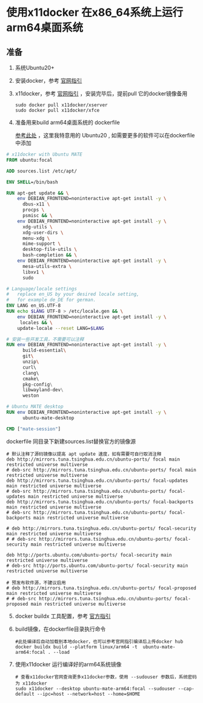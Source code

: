 # 使用x11docker 在x86_64系统上运行arm64桌面系统

## 准备
1. 系统Ubuntu20+

2. 安装docker，参考 [官网指引](https://docs.docker.com/engine/install/ubuntu/)

3. x11docker，参考 [官网指引](https://github.com/mviereck/x11docker) ，安装完毕后，提前pull 它的docker镜像备用

   ```` shell
   sudo docker pull x11docker/xserver
   sudo docker pull x11docker/xfce
   ````

4. 准备用来build arm64桌面系统的 dockerfile

   [参考此处](https://github.com/N0rbert/dockerfile-x11docker-ubuntu-mate) ，这里我特意用的 Ubuntu20 ,  如需要更多的软件可以在dockerfile中添加 
   
````dockerfile
# x11docker with Ubuntu MATE
FROM ubuntu:focal

ADD sources.list /etc/apt/

ENV SHELL=/bin/bash

RUN apt-get update && \
    env DEBIAN_FRONTEND=noninteractive apt-get install -y \
      dbus-x11 \
      procps \
      psmisc && \
    env DEBIAN_FRONTEND=noninteractive apt-get install -y \
      xdg-utils \
      xdg-user-dirs \
      menu-xdg \
      mime-support \
      desktop-file-utils \
      bash-completion && \
    env DEBIAN_FRONTEND=noninteractive apt-get install -y \
      mesa-utils-extra \
      libxv1 \
      sudo

# Language/locale settings
#   replace en_US by your desired locale setting, 
#   for example de_DE for german.
ENV LANG en_US.UTF-8
RUN echo $LANG UTF-8 > /etc/locale.gen && \
    env DEBIAN_FRONTEND=noninteractive apt-get install -y \
     locales && \
    update-locale --reset LANG=$LANG

# 安装一些开发工具，不需要可以注释
RUN env DEBIAN_FRONTEND=noninteractive apt-get install -y \
      build-essential\
      git\
      unzip\ 
      curl\ 
      clang\ 
      cmake\ 
      pkg-config\
      libwayland-dev\
      weston

# Ubuntu MATE desktop
RUN env DEBIAN_FRONTEND=noninteractive apt-get install -y \
      ubuntu-mate-desktop

CMD ["mate-session"]
````

dockerfile 同目录下新建sources.list替换官方的镜像源 

````
# 默认注释了源码镜像以提高 apt update 速度，如有需要可自行取消注释
deb http://mirrors.tuna.tsinghua.edu.cn/ubuntu-ports/ focal main restricted universe multiverse
# deb-src http://mirrors.tuna.tsinghua.edu.cn/ubuntu-ports/ focal main restricted universe multiverse
deb http://mirrors.tuna.tsinghua.edu.cn/ubuntu-ports/ focal-updates main restricted universe multiverse
# deb-src http://mirrors.tuna.tsinghua.edu.cn/ubuntu-ports/ focal-updates main restricted universe multiverse
deb http://mirrors.tuna.tsinghua.edu.cn/ubuntu-ports/ focal-backports main restricted universe multiverse
# deb-src http://mirrors.tuna.tsinghua.edu.cn/ubuntu-ports/ focal-backports main restricted universe multiverse

# deb http://mirrors.tuna.tsinghua.edu.cn/ubuntu-ports/ focal-security main restricted universe multiverse
# # deb-src http://mirrors.tuna.tsinghua.edu.cn/ubuntu-ports/ focal-security main restricted universe multiverse

deb http://ports.ubuntu.com/ubuntu-ports/ focal-security main restricted universe multiverse
# deb-src http://ports.ubuntu.com/ubuntu-ports/ focal-security main restricted universe multiverse

# 预发布软件源，不建议启用
# deb http://mirrors.tuna.tsinghua.edu.cn/ubuntu-ports/ focal-proposed main restricted universe multiverse
# # deb-src http://mirrors.tuna.tsinghua.edu.cn/ubuntu-ports/ focal-proposed main restricted universe multiverse
````

5. docker buildx 工具配置，参考 [官方指引](https://docs.docker.com/build/building/multi-platform/)

6. build镜像，在dockerfile目录执行命令

   ````shell
   #此处编译后自动加载到本地docker，也可以参考官网指引编译后上传docker hub
   docker buildx build --platform linux/arm64 -t  ubuntu-mate-arm64:focal . --load
   ````

   

7. 使用x11docker 运行编译好的arm64系统镜像

   ````
   # 查看x11docker官网查询更多x11docker参数，使用 --sudouser 参数后，系统密码为 x11docker
   sudo x11docker --desktop ubuntu-mate-arm64:focal --sudouser --cap-default --ipc=host --network=host --home=$HOME
   
   ````